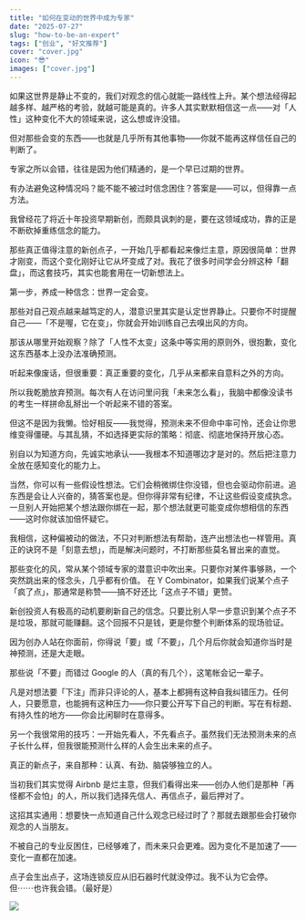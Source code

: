 ```yaml
---
title: "如何在变动的世界中成为专家"
date: "2025-07-27"
slug: "how-to-be-an-expert"
tags: ["创业", "好文推荐"]
cover: "cover.jpg"
icon: "😎"
images: ["cover.jpg"]
---
```

如果这世界是静止不变的，我们对观念的信心就能一路线性上升。某个想法经得起越多样、越严格的考验，就越可能是真的。许多人其实默默相信这一点——对「人性」这种变化不大的领域来说，这么想或许没错。



但对那些会变的东西——也就是几乎所有其他事物——你就不能再这样信任自己的判断了。



专家之所以会错，往往是因为他们精通的，是一个早已过期的世界。



有办法避免这种情况吗？能不能不被过时信念困住？答案是——可以，但得靠一点方法。



我曾经花了将近十年投资早期新创，而颇具讽刺的是，要在这领域成功，靠的正是不断砍掉重练信念的能力。



那些真正值得注意的新创点子，一开始几乎都看起来像烂主意，原因很简单：世界才刚变，而这个变化刚好让它从坏变成了对。我花了很多时间学会分辨这种「翻盘」，而这套技巧，其实也能套用在一切新想法上。



第一步，养成一种信念：世界一定会变。



那些对自己观点越来越笃定的人，潜意识里其实是认定世界静止。只要你不时提醒自己——「不是喔，它在变」，你就会开始训练自己去嗅出风的方向。



那该从哪里开始观察？除了「人性不太变」这条中等实用的原则外，很抱歉，变化这东西基本上没办法准确预测。



听起来像废话，但很重要：真正重要的变化，几乎从来都来自意料之外的方向。



所以我乾脆放弃预测。每次有人在访问里问我「未来怎么看」，我脑中都像没读书的考生一样拼命乱掰出一个听起来不错的答案。



但这不是因为我懒。恰好相反——我觉得，预测未来不但命中率可怜，还会让你思维变得僵硬。与其乱猜，不如选择更实际的策略：彻底、彻底地保持开放心态。



别自以为知道方向，先诚实地承认——我根本不知道哪边才是对的。然后把注意力全放在感知变化的能力上。



当然，你可以有一些假设性想法。它们会稍微绑住你没错，但也会驱动你前进。追东西是会让人兴奋的，猜答案也是。但你得非常有纪律，不让这些假设变成执念。
一旦别人开始把某个想法跟你绑在一起，那个想法就更可能变成你想相信的东西——这时你就该加倍怀疑它。



我相信，这种偏被动的做法，不只对判断想法有帮助，连产出想法也一样管用。真正的诀窍不是「刻意去想」，而是解决问题时，不打断那些莫名冒出来的直觉。



那些变化的风，常从某个领域专家的潜意识中吹出来。只要你对某件事够熟，一个突然跳出来的怪念头，几乎都有价值。
在 Y Combinator，如果我们说某个点子「疯了点」，那通常是称赞——搞不好还比「这点子不错」更赞。



新创投资人有极高的动机要刷新自己的信念。只要比别人早一步意识到某个点子不是垃圾，那就可能赚翻。这个回报不只是钱，更是你整个判断体系的现场验证。



因为创办人站在你面前，你得说「要」或「不要」，几个月后你就会知道你当时是神预测，还是大走眼。



那些说「不要」而错过 Google 的人（真的有几个），这笔帐会记一辈子。



凡是对想法要「下注」而非只评论的人，基本上都拥有这种自我纠错压力。任何人，只要愿意，也能拥有这种压力——你只要公开写下自己的判断。写在有标题、有持久性的地方——你会比闲聊时在意得多。



另一个我很常用的技巧：一开始先看人，不先看点子。虽然我们无法预测未来的点子长什么样，但我很能预测什么样的人会生出未来的点子。



真正的新点子，来自那种：认真、有劲、脑袋够独立的人。



当初我们其实觉得 Airbnb 是烂主意，但我们看得出来——创办人他们是那种「再怪都不会怕」的人，所以我们选择先信人、再信点子，最后押对了。



这招其实通用：想要快一点知道自己什么观念已经过时了？那就去跟那些会打破你观念的人当朋友。



不被自己的专业反困住，已经够难了，而未来只会更难。因为变化不是加速了——变化一直都在加速。



点子会生出点子，这场连锁反应从旧石器时代就没停过。我不认为它会停。
但⋯⋯也许我会错。（最好是）




![](https://prod-files-secure.s3.us-west-2.amazonaws.com/112d0858-5090-4d34-a606-b75eb8d65fd2/46476355-9cf3-4e99-9b7a-3531bc426380/1000202064.png?X-Amz-Algorithm=AWS4-HMAC-SHA256&X-Amz-Content-Sha256=UNSIGNED-PAYLOAD&X-Amz-Credential=ASIAZI2LB466UTPQA77S%2F20251024%2Fus-west-2%2Fs3%2Faws4_request&X-Amz-Date=20251024T211150Z&X-Amz-Expires=3600&X-Amz-Security-Token=IQoJb3JpZ2luX2VjEKz%2F%2F%2F%2F%2F%2F%2F%2F%2F%2FwEaCXVzLXdlc3QtMiJHMEUCIQCUsQXGbZNUKIP7e0ceqJ3UBA%2FTubwm4QDk2Ox8bMVcZgIgNN7hVdafk8F4WDZxSSjWYyZWbKHjZIA6aLMLUUV6%2BW4q%2FwMIZRAAGgw2Mzc0MjMxODM4MDUiDG3wsD9Oaci%2FM8poRSrcA%2BENkJfs7vfN2VZOszMwnVYclP2Jke%2Fv4BY9HkgpSc5D5i412xisT%2Bf2O%2F8lRGhTnJEk65Er9XANHElCST3KNH4r8hYfKF1K8orFl0Dt0OVxc7YtOZiHrtm%2FGodTSHgDDm%2F03osaibo6gJoVSQspWeecjZtDEK8Ahi8R5kL2EaHC6DbdGezkuqLCtURPrhw8PAE%2B%2B1qN82wWVnPzAObakMieySDCZyzFrYDryNH%2Bm2za4LL17bdZZr%2FIBwXEOzKKDJBg5Ts0IL%2FYm8dvIPyb1j%2FBgEFkXIbKxDI466jzZdgf4T6tMiZD0Qso8UdMCVXVuQ2BEHKNXNrSaD0N54wd3PWCvMLByeBKRZPlW3mzVzuGacfmza3j2n4CjdO67lSVx4S4DhgBTkGdfdhhFJvGDKTopJzT2NKPSeI3SbtWljoEL%2Bgv8SFUQ4xRvl9lhihQWKAxlTVtxy2I9kppFHhZaGJFznsIsFCYIevEK3ibKfGiaQ1c56V2tvhln7zzB9eORZWssSc1FwCkIaIyhe8nuqrz1bUdka2jRlkHVJGhQEVLmXLDd7yHBVQdsFgVvCijTZ7dTWlGrYx%2BYCSnfz9j2kKNZuUNDCbHKpRTO38raGgGB6Hef%2B%2BKqeAtA6FkMOq378cGOqUBhb3W2cgnHP7uREba%2B0y9lJivYRPgNax4Ymn0Z%2F94BuP7kbVfrnXcBTeyof%2BSKuuikdzSk4f4EFI2j2FHGyUBz5UqGRKAknXmY31Mog52k2MH9PywcAJERgJ9%2FSyvlAdyMH%2FR%2FWvqhDcPe0ZeH6YXmhbrUzkgUDeUMntPHJ48U5zYZCCuNSsK5FEuJbHpo%2FbSoW9NS%2BSYl8VZSEz0m7inBrmj2XqC&X-Amz-Signature=bbb97102e16c490b091feedb9d54b2e7e8490081722d278351782911b748f9d3&X-Amz-SignedHeaders=host&x-amz-checksum-mode=ENABLED&x-id=GetObject)


